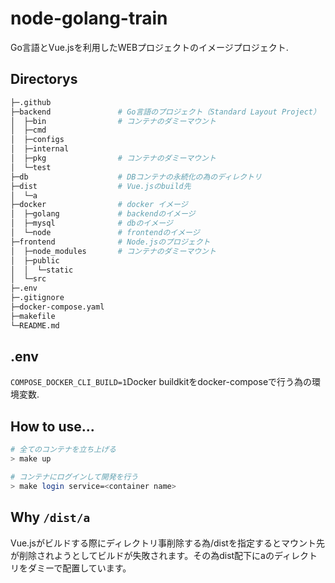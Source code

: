 # node-golang-train

Go言語とVue.jsを利用したWEBプロジェクトのイメージプロジェクト.


## Directorys

```bash
├─.github
├─backend               # Go言語のプロジェクト（Standard Layout Project）
│  ├─bin                # コンテナのダミーマウント
│  ├─cmd
│  ├─configs
│  ├─internal
│  ├─pkg                # コンテナのダミーマウント
│  └─test
├─db                    # DBコンテナの永続化の為のディレクトリ
├─dist                  # Vue.jsのbuild先
│  └─a
├─docker                # docker イメージ
│  ├─golang             # backendのイメージ
│  ├─mysql              # dbのイメージ
│  └─node               # frontendのイメージ
├─frontend              # Node.jsのプロジェクト
│  ├─node_modules       # コンテナのダミーマウント
│  ├─public
│  │  └─static
│  └─src
├─.env
├─.gitignore
├─docker-compose.yaml
├─makefile
└─README.md
```
## .env
``COMPOSE_DOCKER_CLI_BUILD=1``Docker buildkitをdocker-composeで行う為の環境変数.

## How to use...

```bash
# 全てのコンテナを立ち上げる
> make up

# コンテナにログインして開発を行う
> make login service=<container name>
```

## Why ``/dist/a``
Vue.jsがビルドする際にディレクトリ事削除する為/distを指定するとマウント先が削除されようとしてビルドが失敗されます。その為dist配下にaのディレクトリをダミーで配置しています。